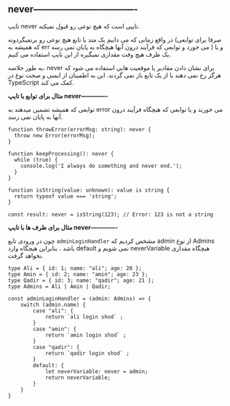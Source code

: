 ## never———————————-

تایپ never تایپی است که هیچ نوعی رو قبول نمیکنه.

در واقع زمانی که می دانیم یک متد یا تابع هیچ نوعی رو برنمیگردونه (صرفا برای توابعی که همیشه به err می خورد و توابعی که فرآیند درون آنها هیچگاه به پایان نمی رسه ) و یا یک ظرف هیچ وقت مقداری نمیگیره از این تایپ استفاده می کنیم.

به طور خلاصه، never برای نشان دادن مقادیر یا موقعیت هایی استفاده می شود که هرگز رخ نمی دهند یا از یک تابع باز نمی گردند. این به اطمینان از ایمنی و صحت نوع در TypeScript کمک می کند.

**مثال برای توابع با تایپ never————-**

توابعی که همیشه تضمین میدهند به error می خورند و یا توابعی که هیچگاه فرآیند درون آنها به پایان نمی رسد.

```tsx
function throwError(errorMsg: string): never {
  throw new Error(errorMsg);
}

function keepProcessing(): never {
  while (true) {
    console.log('I always do something and never end.');
  }
}
```

```tsx
function isString(value: unknown): value is string {
  return typeof value === 'string';
}

const result: never = isString(123); // Error: 123 is not a string
```

**مثال برای ظرف ها با تایپ never————-**

چون در ورودی تابع `adminLoginHandler` مشخص کردیم که admin از نوع Admins باشد ، بنابراین هیچگاه وارد default نمی شویم و neverVariable هیچگاه مقداری نخواهد گرفت.

```tsx
type Ali = { id: 1; name: "ali"; age: 20 };
type Amin = { id: 2; name: "amin"; age: 23 };
type Qadir = { id: 3; name: "qadir"; age: 21 };
type Admins = Ali | Amin | Qadir;

const adminLoginHandler = (admin: Admins) => {
	switch (admin.name) {
        case "ali": {
            return `ali login shod` ;
        }
        case "amin": {
            return `amin login shod` ;
        }
        case "qadir": {
            return `qadir login shod` ;
        }
        default: {
            let neverVariable: never = admin;
            return neverVariable;
        }
    }
}
```